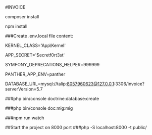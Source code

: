 #INVOICE

composer install

npm install

###Create .env.local file content:

KERNEL_CLASS='App\Kernel'

APP_SECRET='$ecretf0rt3st'

SYMFONY_DEPRECATIONS_HELPER=999999

PANTHER_APP_ENV=panther

DATABASE_URL=mysql://talip:8057960623@127.0.0.1:3306/invoice?serverVersion=5.7


###php bin/console doctrine:database:create

###php bin/console doc:mig:mig

###npm run watch

##Start the project on 8000 port
###php -S localhost:8000 -t public/